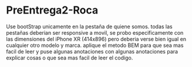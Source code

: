 # PreEntrega2-Roca
Use bootStrap unicamente en la pestaña de quiene somos. 
todas las pestañas deberian ser responsive a movil, se probo especificamente con las dimensiones del iPhone XR (414x896) pero deberia verse bien igual en cualquier otro modelo y marca.
aplique el metodo BEM para que sea mas facil de leer y puse algunas anotaciones con algunas anotaciones para explicar cosas o que sea mas facil de leer el codigo.
